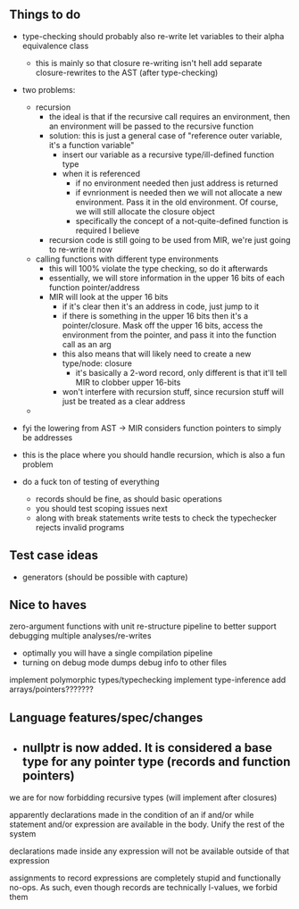 
## Things to do

- type-checking should probably also re-write let variables to their 
    alpha equivalence class
    - this is mainly so that closure re-writing isn't hell
add separate closure-rewrites to the AST (after type-checking)
- two problems:
    - recursion
        - the ideal is that if the recursive call requires an environment,
            then an environment will be passed to the recursive function
        - solution: this is just a general case of "reference outer variable,
            it's a function variable"
            - insert our variable as a recursive type/ill-defined function type
            - when it is referenced
                - if no environment needed then just address is returned
                - if evnrionment is needed then we will not allocate a new
                    environment. Pass it in the old environment. Of course,
                    we will still allocate the closure object
                - specifically the concept of a not-quite-defined function
                    is required I believe
        - recursion code is still going to be used from MIR, we're just going
            to re-write it now
    - calling functions with different type environments
        - this will 100% violate the type checking, so do it afterwards
        - essentially, we will store information in the upper 16 bits of 
            each function pointer/address
        - MIR will look at the upper 16 bits
            - if it's clear then it's an address in code, just jump to it
            - if there is something in the upper 16 bits then it's a pointer/closure.
                Mask off the upper 16 bits, access the environment from the pointer,
                and pass it into the function call as an arg
            - this also means that will likely need to create a new type/node:
                closure
                - it's basically a 2-word record, only different is that
                    it'll tell MIR to clobber upper 16-bits
            - won't interfere with recursion stuff, since recursion stuff
                will just be treated as a clear address
    - 
- fyi the lowering from AST -> MIR considers function pointers to simply be addresses
- this is the place where you should handle recursion, which is also a fun problem

- do a fuck ton of testing of everything
    - records should be fine, as should basic operations
    - you should test scoping issues next
    - along with break statements
write tests to check the typechecker rejects invalid programs

## Test case ideas
- generators (should be possible with capture)

## Nice to haves 
zero-argument functions with unit
re-structure pipeline to better support debugging multiple analyses/re-writes
- optimally you will have a single compilation pipeline
- turning on debug mode dumps debug info to other files

implement polymorphic types/typechecking
implement type-inference
add arrays/pointers???????

## Language features/spec/changes

- nullptr is now added. It is considered a base type for any
    pointer type (records and function pointers)
    - 
we are for now forbidding recursive types (will implement after closures)

apparently declarations made in the condition of an if and/or while
statement and/or expression are available in the body. Unify the rest of the system

declarations made inside any expression will not be available outside
of that expression

assignments to record expressions are completely stupid and functionally no-ops.
As such, even though records are technically l-values, we forbid them

